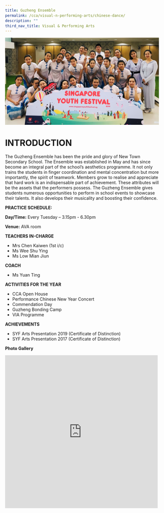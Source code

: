 ```yaml
---
title: Guzheng Ensemble
permalink: /cca/visual-n-performing-arts/chinese-dance/
description: ""
third_nav_title: Visual & Performing Arts
---
```

![](/images/IMG-7168.jpg)
# INTRODUCTION

The Guzheng Ensemble has been the pride and glory of New Town Secondary School. The Ensemble was established in May and has since become an integral part of the school’s aesthetics programme. It not only trains the students in finger coordination and mental concentration but more importantly, the spirit of teamwork. Members grow to realise and appreciate that hard work is an indispensable part of achievement. These attributes will be the assets that the performers possess. The Guzheng Ensemble gives students numerous opportunities to perform in school events to showcase their talents. It also develops their musicality and boosting their confidence. 

**PRACTICE SCHEDULE:**

**Day/Time:** Every Tuesday – 3.15pm - 6.30pm

**Venue:** AVA room

**TEACHERS IN-CHARGE**

* Mrs Chen Kaiwen (1st i/c)
* Ms Wee Shu Ying
* Ms Low Mian Jiun

**COACH**

* Ms Yuan Ting

**ACTIVITIES FOR THE YEAR**


* CCA Open House 
* Performance Chinese New Year Concert 
* Commendation Day
* Guzheng Bonding Camp 
* VIA Programme 


**ACHIEVEMENTS**

* SYF Arts Presentation 2019 (Certificate of Distinction)
* SYF Arts Presentation 2017 (Certificate of Distinction) 

**Photo Gallery**
<iframe allowfullscreen="true" height="500" width="500" frameborder="0" src="https://docs.google.com/presentation/d/e/2PACX-1vRRJm1gvIeeQRFMKawzfS2LBE7lYERfiC-XPVGTuiS4WQuWuvkMEbMcBMqMtMwiD1CwrObKdY3C7l11/embed?start=true&amp;loop=true&amp;delayms=3000"></iframe>
